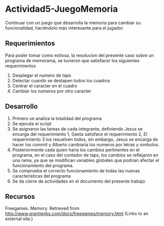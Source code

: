 # Actividad5-JuegoMemoria
Continuar con un juego que desarrolla la memoria para cambiar su funcionalidad, haciéndolo más interesante para el jugador.

## Requerimientos
Para poder tomar como exitosa, la resolucion del presente caso sobre un programa de memorama, se tuvieron que satisfacer los siguientes requerimientos
 1. Desplegar el numero de taps
 2. Detectar cuando se destapen todos los cuadros
 3. Centrar el caracter en el cuadro
 4. Cambiar los numeros por otro caracter

## Desarrollo
 1. Primero se analiza la totalidad del programa
 2. Se ejecuta el script
 3. Se asignaron las tareas de cada integrante, definiendo
    Jesus se encarga del requerimiento 1, 
    Gaeta satisface el requerimiento 2, 
    El requerimiento 3 los resuelven todos, sin embargo, Jesus se encarga de hacer los commit y
    Alberto cambiaria los numeros por letras y simbolos.
 4. Posteriormente cada quien haria los cambios pertinentes en el programa, en el caso del contador de taps, los cambios se reflejaron en una rama, ya que se modifican variables globales que podrian afectar el funcionamiento del programa.
 5. Se comprueba el correcto funcionamiento de todas las nuevas caracteristicas del programa
 6. Se da cierre de actividades en el documento del presente trabajo

## Recursos
Freegames. Memory. Retrieved from http://www.grantjenks.com/docs/freegames/memory.html (Links to an external site.) 
